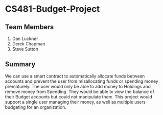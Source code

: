 # CS481-Budget-Project
## Team Members
  1. Dan Luckner
  2. Derek Chapman
  3. Steve Sutton

## Summary
We can use a smart contract to automatically allocate funds between accounts and prevent the user from misallocating funds or spending money prematurely. The user would only be able to add money to Holdings and remove money from Spending. They would be able to view the balance of their Budget accounts but could not manipulate them. This project would support a single user managing their money, as well as multiple users budgeting for an organization. 
